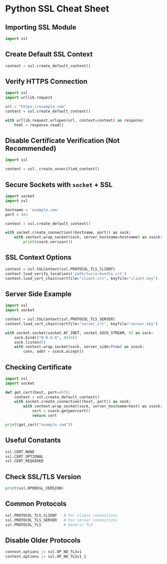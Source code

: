 # Python SSL Cheat Sheet

## Importing SSL Module

```python
import ssl
```

## Create Default SSL Context

```python
context = ssl.create_default_context()
```

## Verify HTTPS Connection

```python
import ssl
import urllib.request

url = "https://example.com"
context = ssl.create_default_context()

with urllib.request.urlopen(url, context=context) as response:
    html = response.read()
```

## Disable Certificate Verification (Not Recommended)

```python
import ssl

context = ssl._create_unverified_context()
```

## Secure Sockets with `socket` + SSL

```python
import socket
import ssl

hostname = 'example.com'
port = 443

context = ssl.create_default_context()

with socket.create_connection((hostname, port)) as sock:
    with context.wrap_socket(sock, server_hostname=hostname) as ssock:
        print(ssock.version())
```

## SSL Context Options

```python
context = ssl.SSLContext(ssl.PROTOCOL_TLS_CLIENT)
context.load_verify_locations('path/to/ca-bundle.crt')
context.load_cert_chain(certfile="client.crt", keyfile="client.key")
```

## Server Side Example

```python
import ssl
import socket

context = ssl.SSLContext(ssl.PROTOCOL_TLS_SERVER)
context.load_cert_chain(certfile="server.crt", keyfile="server.key")

with socket.socket(socket.AF_INET, socket.SOCK_STREAM, 0) as sock:
    sock.bind(("0.0.0.0", 8443))
    sock.listen(5)
    with context.wrap_socket(sock, server_side=True) as ssock:
        conn, addr = ssock.accept()
```

## Checking Certificate

```python
import ssl
import socket

def get_cert(host, port=443):
    context = ssl.create_default_context()
    with socket.create_connection((host, port)) as sock:
        with context.wrap_socket(sock, server_hostname=host) as ssock:
            cert = ssock.getpeercert()
            return cert

print(get_cert("example.com"))
```

## Useful Constants

```python
ssl.CERT_NONE
ssl.CERT_OPTIONAL
ssl.CERT_REQUIRED
```

## Check SSL/TLS Version

```python
print(ssl.OPENSSL_VERSION)
```

## Common Protocols

```python
ssl.PROTOCOL_TLS_CLIENT   # For client connections
ssl.PROTOCOL_TLS_SERVER   # For server connections
ssl.PROTOCOL_TLS          # Generic TLS
```

## Disable Older Protocols

```python
context.options |= ssl.OP_NO_TLSv1
context.options |= ssl.OP_NO_TLSv1_1
```
